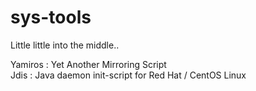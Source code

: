sys-tools
=========

Little little into the middle..

Yamiros : Yet Another Mirroring Script<br>
Jdis    : Java daemon init-script for Red Hat / CentOS Linux
